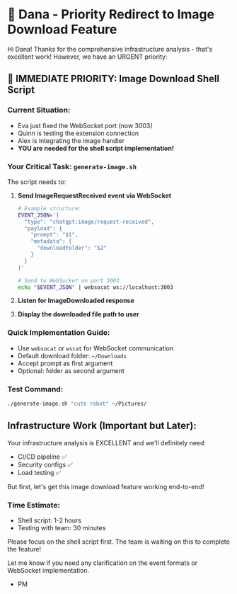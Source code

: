 # 🚨 Dana - Priority Redirect to Image Download Feature

Hi Dana! Thanks for the comprehensive infrastructure analysis - that's excellent work! However, we have an URGENT priority:

## 🎯 IMMEDIATE PRIORITY: Image Download Shell Script

### Current Situation:
- Eva just fixed the WebSocket port (now 3003)
- Quinn is testing the extension connection
- Alex is integrating the image handler
- **YOU are needed for the shell script implementation!**

### Your Critical Task: `generate-image.sh`

The script needs to:
1. **Send ImageRequestReceived event via WebSocket**
   ```bash
   # Example structure:
   EVENT_JSON='{
     "type": "chatgpt:image/request-received",
     "payload": {
       "prompt": "$1",
       "metadata": {
         "downloadFolder": "$2"
       }
     }
   }'
   
   # Send to WebSocket on port 3003
   echo "$EVENT_JSON" | websocat ws://localhost:3003
   ```

2. **Listen for ImageDownloaded response**
3. **Display the downloaded file path to user**

### Quick Implementation Guide:
- Use `websocat` or `wscat` for WebSocket communication
- Default download folder: `~/Downloads`
- Accept prompt as first argument
- Optional: folder as second argument

### Test Command:
```bash
./generate-image.sh "cute robot" ~/Pictures/
```

## Infrastructure Work (Important but Later):
Your infrastructure analysis is EXCELLENT and we'll definitely need:
- CI/CD pipeline ✅
- Security configs ✅
- Load testing ✅

But first, let's get this image download feature working end-to-end!

### Time Estimate:
- Shell script: 1-2 hours
- Testing with team: 30 minutes

Please focus on the shell script first. The team is waiting on this to complete the feature!

Let me know if you need any clarification on the event formats or WebSocket implementation.

- PM